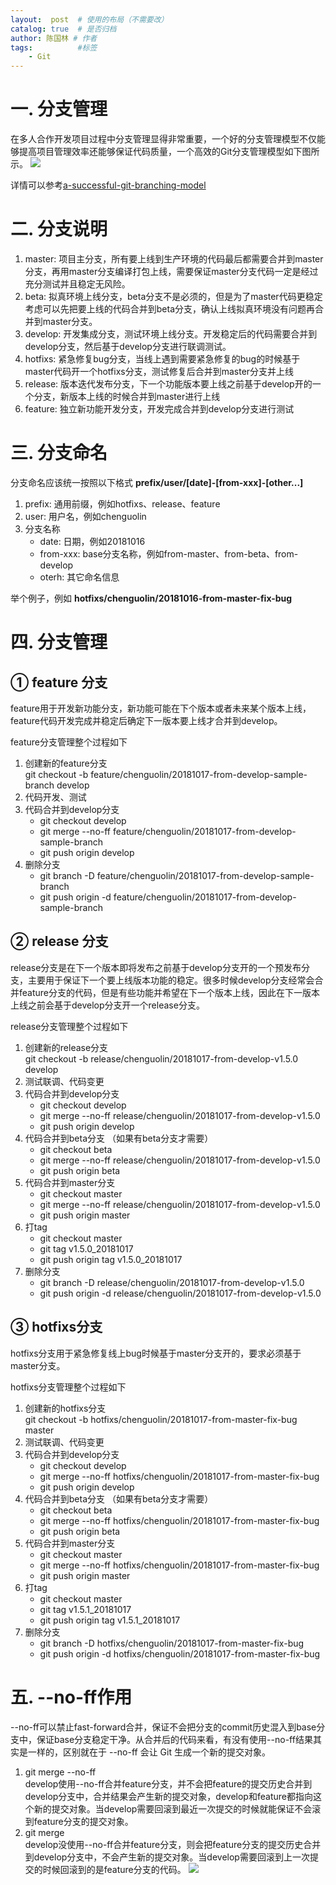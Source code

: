 ```yaml
---
layout:  post  # 使用的布局（不需要改）
catalog: true  # 是否归档
author: 陈国林 # 作者
tags:          #标签
    - Git
---
```



# 一. 分支管理
在多人合作开发项目过程中分支管理显得非常重要，一个好的分支管理模型不仅能够提高项目管理效率还能够保证代码质量，一个高效的Git分支管理模型如下图所示。
![](https://nvie.com/img/git-model@2x.png)

详情可以参考[a-successful-git-branching-model](https://nvie.com/posts/a-successful-git-branching-model/)

# 二. 分支说明
1. master: 项目主分支，所有要上线到生产环境的代码最后都需要合并到master分支，再用master分支编译打包上线，需要保证master分支代码一定是经过充分测试并且稳定无风险。
2. beta: 拟真环境上线分支，beta分支不是必须的，但是为了master代码更稳定考虑可以先把要上线的代码合并到beta分支，确认上线拟真环境没有问题再合并到master分支。
3. develop: 开发集成分支，测试环境上线分支。开发稳定后的代码需要合并到develop分支，然后基于develop分支进行联调测试。
4. hotfixs: 紧急修复bug分支，当线上遇到需要紧急修复的bug的时候基于master代码开一个hotfixs分支，测试修复后合并到master分支并上线
5. release: 版本迭代发布分支，下一个功能版本要上线之前基于develop开的一个分支，新版本上线的时候合并到master进行上线
6. feature: 独立新功能开发分支，开发完成合并到develop分支进行测试

# 三. 分支命名
分支命名应该统一按照以下格式 **prefix/user/[date]-[from-xxx]-[other...]**
1. prefix: 通用前缀，例如hotfixs、release、feature
2. user: 用户名，例如chenguolin
3. 分支名称
	* date: 日期，例如20181016
	* from-xxx: base分支名称，例如from-master、from-beta、from-develop
	* oterh: 其它命名信息

举个例子，例如 **hotfixs/chenguolin/20181016-from-master-fix-bug**


# 四. 分支管理
## ① feature 分支
feature用于开发新功能分支，新功能可能在下个版本或者未来某个版本上线，feature代码开发完成并稳定后确定下一版本要上线才合并到develop。

feature分支管理整个过程如下
1. 创建新的feature分支  
    git checkout -b feature/chenguolin/20181017-from-develop-sample-branch develop
2. 代码开发、测试
3. 代码合并到develop分支
	* git checkout develop
	* git merge --no-ff feature/chenguolin/20181017-from-develop-sample-branch
	* git push origin develop
4. 删除分支
	* git branch -D feature/chenguolin/20181017-from-develop-sample-branch
	* git push origin -d feature/chenguolin/20181017-from-develop-sample-branch


## ② release 分支
release分支是在下一个版本即将发布之前基于develop分支开的一个预发布分支，主要用于保证下一个要上线版本功能的稳定。很多时候develop分支经常会合并feature分支的代码，但是有些功能并希望在下一个版本上线，因此在下一版本上线之前会基于develop分支开一个release分支。

release分支管理整个过程如下
1. 创建新的release分支  
    git checkout -b release/chenguolin/20181017-from-develop-v1.5.0 develop
2. 测试联调、代码变更
3. 代码合并到develop分支
	* git checkout develop
	* git merge --no-ff release/chenguolin/20181017-from-develop-v1.5.0
	* git push origin develop
4. 代码合并到beta分支 （如果有beta分支才需要）
	* git checkout beta
	* git merge --no-ff release/chenguolin/20181017-from-develop-v1.5.0
	* git push origin beta
5. 代码合并到master分支
	* git checkout master
	* git merge --no-ff release/chenguolin/20181017-from-develop-v1.5.0
	* git push origin master
6. 打tag
	* git checkout master
	* git tag v1.5.0_20181017
	* git push origin tag v1.5.0_20181017
6. 删除分支
	* git branch -D release/chenguolin/20181017-from-develop-v1.5.0
	* git push origin -d release/chenguolin/20181017-from-develop-v1.5.0

## ③ hotfixs分支
hotfixs分支用于紧急修复线上bug时候基于master分支开的，要求必须基于master分支。

hotfixs分支管理整个过程如下
1. 创建新的hotfixs分支  
    git checkout -b hotfixs/chenguolin/20181017-from-master-fix-bug master
2. 测试联调、代码变更
3. 代码合并到develop分支
	* git checkout develop
	* git merge --no-ff hotfixs/chenguolin/20181017-from-master-fix-bug
	* git push origin develop
4. 代码合并到beta分支 （如果有beta分支才需要）
	* git checkout beta
	* git merge --no-ff hotfixs/chenguolin/20181017-from-master-fix-bug
	* git push origin beta
5. 代码合并到master分支
	* git checkout master
	* git merge --no-ff hotfixs/chenguolin/20181017-from-master-fix-bug
	* git push origin master
6. 打tag
	* git checkout master
	* git tag v1.5.1_20181017
	* git push origin tag v1.5.1_20181017
6. 删除分支
	* git branch -D hotfixs/chenguolin/20181017-from-master-fix-bug
	* git push origin -d hotfixs/chenguolin/20181017-from-master-fix-bug

# 五. --no-ff作用
--no-ff可以禁止fast-forward合并，保证不会把分支的commit历史混入到base分支中，保证base分支稳定干净。从合并后的代码来看，有没有使用--no-ff结果其实是一样的，区别就在于 --no-ff 会让 Git 生成一个新的提交对象。

1. git merge --no-ff  
    develop使用--no-ff合并feature分支，并不会把feature的提交历史合并到develop分支中，合并结果会产生新的提交对象，develop和feature都指向这个新的提交对象。当develop需要回滚到最近一次提交的时候就能保证不会滚到feature分支的提交对象。
2. git merge  
    develop没使用--no-ff合并feature分支，则会把feature分支的提交历史合并到develop分支中，不会产生新的提交对象。当develop需要回滚到上一次提交的时候回滚到的是feature分支的代码。
![](https://nvie.com/img/merge-without-ff@2x.png)
